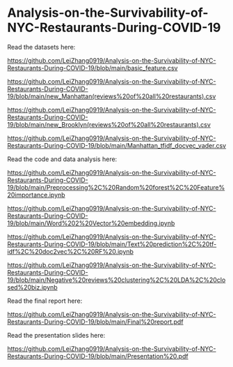 # Analysis-on-the-Survivability-of-NYC-Restaurants-During-COVID-19
Read the datasets here:

https://github.com/LeiZhang0919/Analysis-on-the-Survivability-of-NYC-Restaurants-During-COVID-19/blob/main/basic_feature.csv

https://github.com/LeiZhang0919/Analysis-on-the-Survivability-of-NYC-Restaurants-During-COVID-19/blob/main/new_Manhattan(reviews%20of%20all%20restaurants).csv

https://github.com/LeiZhang0919/Analysis-on-the-Survivability-of-NYC-Restaurants-During-COVID-19/blob/main/new_Brooklyn(reviews%20of%20all%20restaurants).csv

https://github.com/LeiZhang0919/Analysis-on-the-Survivability-of-NYC-Restaurants-During-COVID-19/blob/main/Manhattan_tfidf_docvec_vader.csv


Read the code and data analysis here:

https://github.com/LeiZhang0919/Analysis-on-the-Survivability-of-NYC-Restaurants-During-COVID-19/blob/main/Preprocessing%2C%20Random%20forest%2C%20Feature%20importance.ipynb

https://github.com/LeiZhang0919/Analysis-on-the-Survivability-of-NYC-Restaurants-During-COVID-19/blob/main/Word%202%20Vector%20embedding.ipynb

https://github.com/LeiZhang0919/Analysis-on-the-Survivability-of-NYC-Restaurants-During-COVID-19/blob/main/Text%20prediction%2C%20tf-idf%2C%20doc2vec%2C%20RF%20.ipynb

https://github.com/LeiZhang0919/Analysis-on-the-Survivability-of-NYC-Restaurants-During-COVID-19/blob/main/Negative%20reviews%20clustering%2C%20LDA%2C%20closed%20biz.ipynb

Read the final report here:

https://github.com/LeiZhang0919/Analysis-on-the-Survivability-of-NYC-Restaurants-During-COVID-19/blob/main/Final%20report.pdf

Read the presentation slides here:

https://github.com/LeiZhang0919/Analysis-on-the-Survivability-of-NYC-Restaurants-During-COVID-19/blob/main/Presentation%20.pdf

